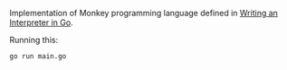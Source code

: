 Implementation of Monkey programming language defined in [Writing an Interpreter in Go](www.interpreterbook.com).

Running this:

```bash
go run main.go
```
